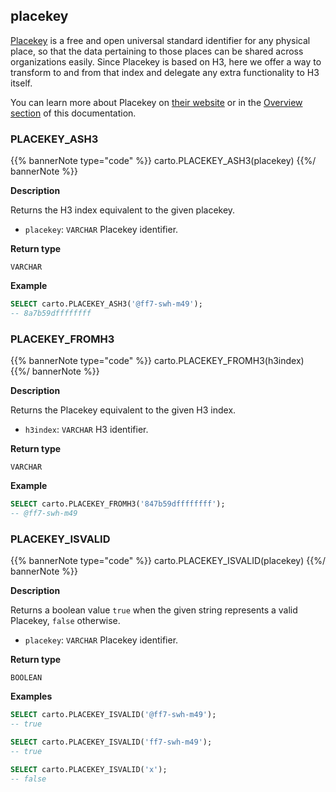 ## placekey

<div class="badges"><div class="core"></div></div>

[Placekey](https://www.placekey.io/faq) is a free and open universal standard identifier for any physical place, so that the data pertaining to those places can be shared across organizations easily. Since Placekey is based on H3, here we offer a way to transform to and from that index and delegate any extra functionality to H3 itself.

You can learn more about Placekey on [their website](https://www.placekey.io/) or in the [Overview section](/spatial-extension-rs/sql-reference/placekey/#placekey) of this documentation.


### PLACEKEY_ASH3

{{% bannerNote type="code" %}}
carto.PLACEKEY_ASH3(placekey)
{{%/ bannerNote %}}

**Description**

Returns the H3 index equivalent to the given placekey.

* `placekey`: `VARCHAR` Placekey identifier.

**Return type**

`VARCHAR`

**Example**

```sql
SELECT carto.PLACEKEY_ASH3('@ff7-swh-m49');
-- 8a7b59dffffffff
```

### PLACEKEY_FROMH3

{{% bannerNote type="code" %}}
carto.PLACEKEY_FROMH3(h3index)
{{%/ bannerNote %}}

**Description**

Returns the Placekey equivalent to the given H3 index.

* `h3index`: `VARCHAR` H3 identifier.

**Return type**

`VARCHAR`

**Example**

```sql
SELECT carto.PLACEKEY_FROMH3('847b59dffffffff');
-- @ff7-swh-m49
```

### PLACEKEY_ISVALID

{{% bannerNote type="code" %}}
carto.PLACEKEY_ISVALID(placekey)
{{%/ bannerNote %}}

**Description**

Returns a boolean value `true` when the given string represents a valid Placekey, `false` otherwise.

* `placekey`: `VARCHAR` Placekey identifier.

**Return type**

`BOOLEAN`

**Examples**

```sql
SELECT carto.PLACEKEY_ISVALID('@ff7-swh-m49');
-- true
```

```sql
SELECT carto.PLACEKEY_ISVALID('ff7-swh-m49');
-- true
```

```sql
SELECT carto.PLACEKEY_ISVALID('x');
-- false
```